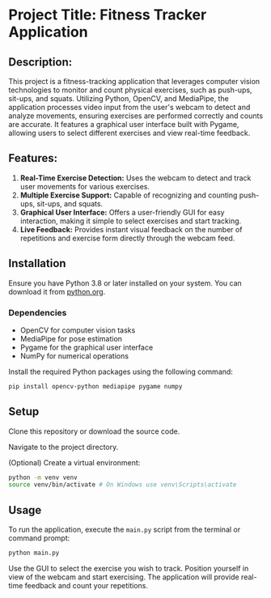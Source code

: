 # Project Title: Fitness Tracker Application

## Description:

This project is a fitness-tracking application that leverages computer vision technologies to monitor and count physical exercises, such as push-ups, sit-ups, and squats. Utilizing Python, OpenCV, and MediaPipe, the application processes video input from the user's webcam to detect and analyze movements, ensuring exercises are performed correctly and counts are accurate. It features a graphical user interface built with Pygame, allowing users to select different exercises and view real-time feedback.

## Features:

1. **Real-Time Exercise Detection:** Uses the webcam to detect and track user movements for various exercises.
2. **Multiple Exercise Support:** Capable of recognizing and counting push-ups, sit-ups, and squats.
3. **Graphical User Interface:** Offers a user-friendly GUI for easy interaction, making it simple to select exercises and start tracking.
4. **Live Feedback:** Provides instant visual feedback on the number of repetitions and exercise form directly through the webcam feed.

## Installation

Ensure you have Python 3.8 or later installed on your system. You can download it from [python.org](https://www.python.org/downloads/).

### Dependencies

- OpenCV for computer vision tasks
- MediaPipe for pose estimation
- Pygame for the graphical user interface
- NumPy for numerical operations

Install the required Python packages using the following command:
```bash
pip install opencv-python mediapipe pygame numpy
```

## Setup

Clone this repository or download the source code.

Navigate to the project directory.

(Optional) Create a virtual environment:
```bash
python -m venv venv
source venv/bin/activate # On Windows use venv\Scripts\activate
```


## Usage

To run the application, execute the `main.py` script from the terminal or command prompt:

```bash
python main.py
```

Use the GUI to select the exercise you wish to track. Position yourself in view of the webcam and start exercising. The application will provide real-time feedback and count your repetitions.


